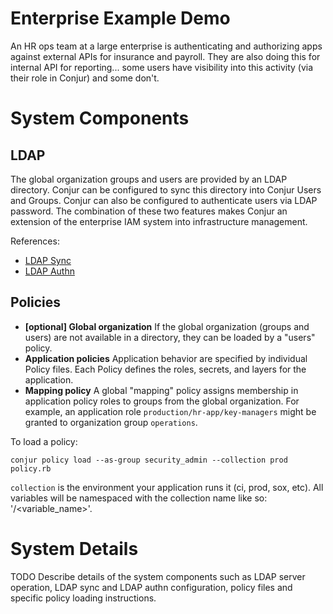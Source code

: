 # Enterprise Example Demo

An HR ops team at a large enterprise is authenticating and authorizing apps against external APIs for insurance and payroll. They are also doing this for internal API for reporting... some users have visibility into this activity (via their role in Conjur) and some don't.

# System Components

## LDAP

The global organization groups and users are provided by an LDAP directory. Conjur can be configured to sync this directory into Conjur Users and Groups. Conjur can also be configured to authenticate users via LDAP password. The combination of these two features makes Conjur an extension of the enterprise IAM system into infrastructure management.

References:

* [LDAP Sync](https://github.com/conjurinc/ldap-sync)
* [LDAP Authn](https://github.com/conjurinc/authn-ldap)

## Policies

* **[optional] Global organization** If the global organization (groups and users) are not available in a directory, they can be loaded by a "users" policy.
* **Application policies** Application behavior are specified by individual Policy files. Each Policy defines the roles, secrets, and layers for the application. 
* **Mapping policy** A global "mapping" policy assigns membership in application policy roles to groups from the global organization. For example, an application role `production/hr-app/key-managers` might be granted to organization group `operations`.

To load a policy:

```
conjur policy load --as-group security_admin --collection prod policy.rb
```

`collection` is the environment your application runs it (ci, prod, sox, etc). All variables will be namespaced
with the collection name like so: '<collection>/<variable_name>'.

# System Details

TODO Describe details of the system components such as LDAP server operation, LDAP sync and LDAP authn configuration, policy files and specific policy loading instructions.


